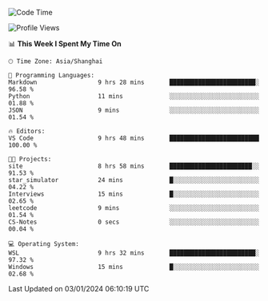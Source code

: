 <!--START_SECTION:waka-->
![Code Time](http://img.shields.io/badge/Code%20Time-1%2C445%20hrs%2039%20mins-blue)

![Profile Views](http://img.shields.io/badge/Profile%20Views-0-blue)

📊 **This Week I Spent My Time On** 

```text
🕑︎ Time Zone: Asia/Shanghai

💬 Programming Languages: 
Markdown                 9 hrs 28 mins       ████████████████████████░   96.58 % 
Python                   11 mins             ░░░░░░░░░░░░░░░░░░░░░░░░░   01.88 % 
JSON                     9 mins              ░░░░░░░░░░░░░░░░░░░░░░░░░   01.54 % 

🔥 Editors: 
VS Code                  9 hrs 48 mins       █████████████████████████   100.00 % 

🐱‍💻 Projects: 
site                     8 hrs 58 mins       ███████████████████████░░   91.53 % 
star_simulator           24 mins             █░░░░░░░░░░░░░░░░░░░░░░░░   04.22 % 
Interviews               15 mins             █░░░░░░░░░░░░░░░░░░░░░░░░   02.65 % 
leetcode                 9 mins              ░░░░░░░░░░░░░░░░░░░░░░░░░   01.54 % 
CS-Notes                 0 secs              ░░░░░░░░░░░░░░░░░░░░░░░░░   00.04 % 

💻 Operating System: 
WSL                      9 hrs 32 mins       ████████████████████████░   97.32 % 
Windows                  15 mins             █░░░░░░░░░░░░░░░░░░░░░░░░   02.68 % 
```


 Last Updated on 03/01/2024 06:10:19 UTC
<!--END_SECTION:waka-->